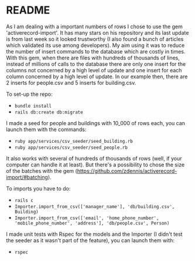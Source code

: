 # README

As I am dealing with a important numbers of rows I chose to use the gem 'activerecord-import'. 
It has many stars on his repository and its last update is from last week so it looked trustworthy (I also found a bunch of articles which validated its use among developers).
My aim using it was to reduce the number of insert commands to the database which are costly in times.
With this gem, when there are files with hundreds of thousands of lines, instead of millions of calls to the database there are only one insert for the columns not concerned by a high level of update and one insert for each column concerned by a high level of update.
In our example then, there are 2 inserts for people.csv and 5 inserts for building.csv.

To set-up the repo:
* `bundle install`
* `rails db:create db:migrate`

I made a seed for people and buildings with 10_000 of rows each, you can launch them with the commands:

* `ruby app/services/csv_seeder/seed_building.rb`
* `ruby app/services/csv_seeder/seed_people.rb`

It also works with several of hundreds of thousands of rows (well, if your computer can handle it at least). But there's a possibility to chose the size of the batches with the gem (https://github.com/zdennis/activerecord-import/#batching).

To imports you have to do:

* `rails c`
* `Importer.import_from_csv(['manager_name'], 'db/building.csv', Building)`
* `Importer.import_from_csv(['email', 'home_phone_number', 'mobile_phone_number', 'address'], 'db/people.csv', Person)`

I made unit tests with Rspec for the models and the Importer (I didn't test the seeder as it wasn't part of the feature), you can launch them with:

* `rspec`
